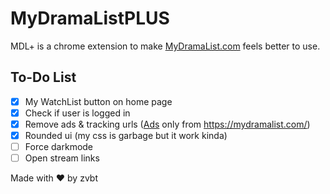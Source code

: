 # MyDramaListPLUS

MDL+ is a chrome extension to make [MyDramaList.com](https://mydramalist.com/) feels better to use.

## To-Do List

- [x] My WatchList button on home page
- [x] Check if user is logged in
- [x] Remove ads & tracking urls ([Ads](./ads.js) only from https://mydramalist.com/)
- [x] Rounded ui (my css is garbage but it work kinda)
- [ ] Force darkmode
- [ ] Open stream links

Made with ❤ by zvbt
